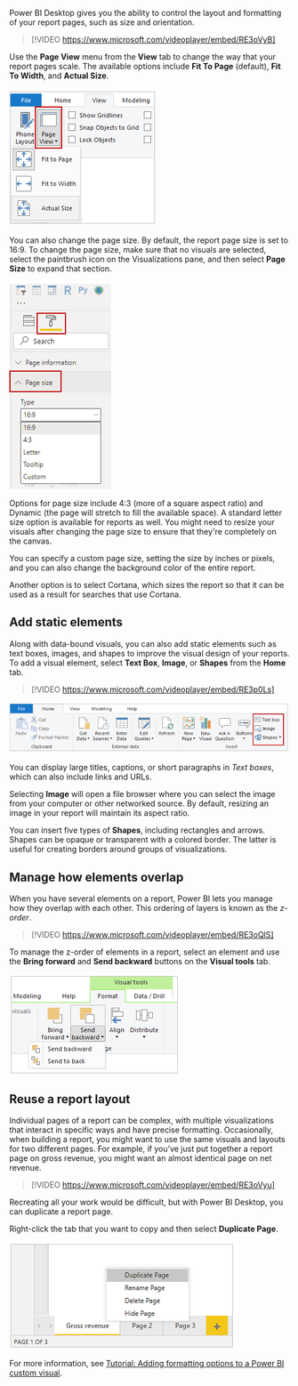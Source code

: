 Power BI Desktop gives you the ability to control the layout and formatting of your report pages, such as size and orientation.

> [!VIDEO https://www.microsoft.com/videoplayer/embed/RE3oVyB]

Use the **Page View** menu from the **View** tab to change the way that your report pages scale. The available options include **Fit To Page** (default), **Fit To Width**, and **Actual Size**.

![Screenshot of the "Page View" button and the dropdown options.](../media/12-power-bi-desktop-page-view.png)

You can also change the page size. By default, the report page size is set to 16:9. To change the page size, make sure that no visuals are selected, select the paintbrush icon on the Visualizations pane, and then select **Page Size** to expand that section.

![Image of the "Page size" options under the Visualizations pane.](../media/12-power-bi-desktop-page-size.png)

Options for page size include 4:3 (more of a square aspect ratio) and Dynamic (the page will stretch to fill the available space). A standard letter size option is available for reports as well. You might need to resize your visuals after changing the page size to ensure that they're completely on the canvas.

You can specify a custom page size, setting the size by inches or pixels, and you can also change the background color of the entire report.

Another option is to select Cortana, which sizes the report so that it can be used as a result for searches that use Cortana.

## Add static elements
Along with data-bound visuals, you can also add static elements such as text boxes, images, and shapes to improve the visual design of your reports. To add a visual element, select **Text Box**, **Image**, or **Shapes** from the **Home** tab.

> [!VIDEO https://www.microsoft.com/videoplayer/embed/RE3p0Ls]

![Screenshot of the "Text box", "Image", and "Shapes" buttons on the Home tab.](../media/12-power-bi-desktop-text-image-shape.png)

You can display large titles, captions, or short paragraphs in *Text boxes*, which can also include links and URLs. 

Selecting **Image** will open a file browser where you can select the image from your computer or other networked source. By default, resizing an image in your report will maintain its aspect ratio.

You can insert five types of **Shapes**, including rectangles and arrows. Shapes can be opaque or transparent with a colored border. The latter is useful for creating borders around groups of visualizations.

## Manage how elements overlap
When you have several elements on a report, Power BI lets you manage how they overlap with each other. This ordering of layers is known as the *z-order*.

> [!VIDEO https://www.microsoft.com/videoplayer/embed/RE3oQlS]

To manage the z-order of elements in a report, select an element and use the **Bring forward** and **Send backward** buttons on the **Visual tools** tab.

![Image of the "Send backward" button and its dropdown options on the Format tab.](../media/12-power-bi-desktop-z-order.png)

## Reuse a report layout
Individual pages of a report can be complex, with multiple visualizations that interact in specific ways and have precise formatting. Occasionally, when building a report, you might want to use the same visuals and layouts for two different pages. For example, if you've just put together a report page on gross revenue, you might want an almost identical page on net revenue.

> [!VIDEO https://www.microsoft.com/videoplayer/embed/RE3oVyu]

Recreating all your work would be difficult, but with Power BI Desktop, you can duplicate a report page.

Right-click the tab that you want to copy and then select **Duplicate Page**.

![Screenshot of the "Duplicate Page" option on the bottom of the page.](../media/12-power-bi-desktop-duplicate-page.png)

For more information, see [Tutorial: Adding formatting options to a Power BI custom visual](https://docs.microsoft.com/power-bi/developer/custom-visual-develop-tutorial-format-options).
